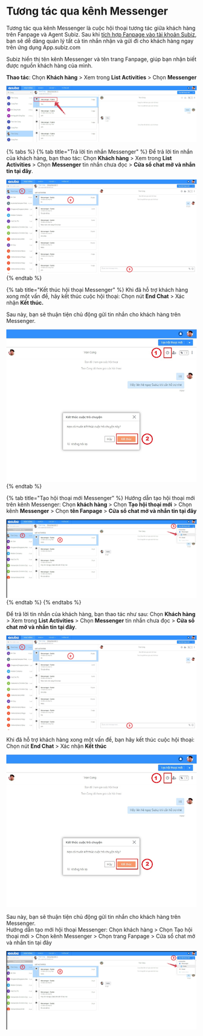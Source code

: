 # Tương tác qua kênh Messenger

Tương tác qua kênh Messenger là cuộc hội thoại tương tác giữa khách hàng trên Fanpage và Agent Subiz. Sau khi [tích hợp Fanpage vào tài khoản Subiz](https://subiz.gitbook.io/subiz-document/~/edit/primary/bat-dau-voi-subiz/thiet-lap-moi-truong-tuong-tac/tich-hop-fanpage-facebook-vao-subiz), bạn sẽ dễ dàng quản lý tất cả tin nhắn nhận và gửi đi cho khách hàng ngay trên ứng dụng App.subiz.com

Subiz hiển thị tên kênh Messenger và tên trang Fanpage, giúp bạn nhận biết được nguồn khách hàng của mình. 

**Thao tác**: Chọn **Khách hàng** &gt; Xem trong **List Activities** &gt; Chọn **Messenger**

![Xem ngu&#x1ED3;n kh&#xE1;ch h&#xE0;ng trong List Activities](../../.gitbook/assets/fanpage-messenger-1%20%281%29.jpg)

{% tabs %}
{% tab title="Trả lời tin nhắn Messenger" %}
Để trả lời tin nhắn của khách hàng, bạn thao tác:  Chọn **Khách hàng** &gt; Xem trong **List Activities** &gt; Chọn **Messenger** tin nhắn chưa đọc &gt; **Cửa sổ chat mở và nhắn tin tại đây**.

![T&#x1B0;&#x1A1;ng t&#xE1;c tr&#xEA;n k&#xEA;nh Messenger](../../.gitbook/assets/chat-messenger-1.jpg)
{% endtab %}

{% tab title="Kết thúc hội thoại Messenger" %}
Khi đã hỗ trợ khách hàng xong một vấn đề, hãy kết thúc cuộc hội thoại: Chọn nút **End Chat** &gt; Xác nhận **Kết thúc.**

Sau này, bạn sẽ thuận tiện chủ động gửi tin nhắn cho khách hàng trên Messenger.

![X&#xE1;c nh&#x1EAD;n k&#x1EBF;t th&#xFA;c h&#x1ED9;i tho&#x1EA1;i Messenger](../../.gitbook/assets/end-messenger-1.jpg)
{% endtab %}

{% tab title="Tạo hội thoại mới Messenger" %}
Hướng dẫn tạo hội thoại mới trên kênh Messenger: Chọn **khách hàng** &gt; Chọn **Tạo hội thoại mới** &gt; Chọn kênh **Messenger** &gt; Chọn **tên Fanpage** &gt; **Cửa sổ chat mở và nhắn tin tại đây**

![T&#x1EA1;o h&#x1ED9;i tho&#x1EA1;i m&#x1EDB;i tr&#xEA;n k&#xEA;nh Messenger](../../.gitbook/assets/new-messenger-2.jpg)
{% endtab %}
{% endtabs %}

Để trả lời tin nhắn của khách hàng, bạn thao tác như sau:  Chọn **Khách hàng** &gt; Xem trong **List Activities** &gt; Chọn **Messenger** tin nhắn chưa đọc &gt; **Cửa sổ chat mở và nhắn tin tại đây**.

![](../../.gitbook/assets/chat-messenger-1.jpg)

Khi đã hỗ trợ khách hàng xong một vấn đề, bạn hãy kết thúc cuộc hội thoại: Chọn nút **End Chat** &gt; Xác nhận          **Kết thúc**

![](../../.gitbook/assets/end-messenger-1.jpg)

Sau này, bạn sẽ thuận tiện chủ động gửi tin nhắn cho khách hàng trên Messenger.  
Hướng dẫn tạo mới hội thoại Messenger: Chọn khách hàng &gt; Chọn Tạo hội thoại mới &gt; Chọn kênh Messenger &gt; Chọn trang Fanpage &gt; Cửa sổ chat mở và nhắn tin tại đây

![](../../.gitbook/assets/new-messenger-2.jpg)



